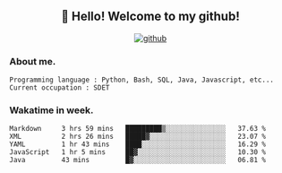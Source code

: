 <h2 align="center">👋 Hello! Welcome to my github! </h2>
<p align="center">
  <a href="https://github.com/usergwen"><img src="https://img.shields.io/badge/GitHub-24292e" alt="github"></a>
</p>

### About me.

```Plain Text
Programming language : Python, Bash, SQL, Java, Javascript, etc...
Current occupation : SDET
```
### Wakatime in week.

<!--START_SECTION:waka-->
```text
Markdown     3 hrs 59 mins   █████████▒░░░░░░░░░░░░░░░   37.63 % 
XML          2 hrs 26 mins   █████▓░░░░░░░░░░░░░░░░░░░   23.07 % 
YAML         1 hr 43 mins    ████░░░░░░░░░░░░░░░░░░░░░   16.29 % 
JavaScript   1 hr 5 mins     ██▓░░░░░░░░░░░░░░░░░░░░░░   10.30 % 
Java         43 mins         █▓░░░░░░░░░░░░░░░░░░░░░░░   06.81 % 
```
<!--END_SECTION:waka-->
